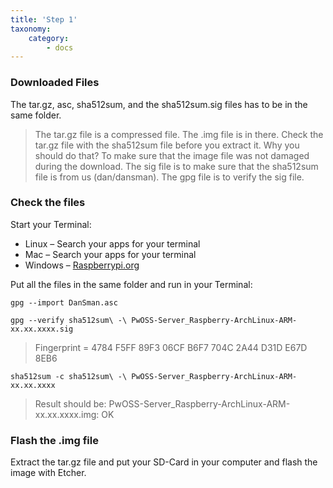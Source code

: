 ```yaml
---
title: 'Step 1'
taxonomy:
    category:
        - docs
---
```


### Downloaded Files

The tar.gz, asc, sha512sum, and the sha512sum.sig files has to be in the same folder.

> The tar.gz file is a compressed file. The .img file is in there.
> Check the tar.gz file with the sha512sum file before you extract it.
> Why you should do that? To make sure that the image file was not damaged during the download. The sig file is to make sure that the sha512sum file is from us (dan/dansman).
> The gpg file is to verify the sig file.


### Check the files

Start your Terminal:
* Linux – Search your apps for your terminal
* Mac – Search your apps for your terminal
* Windows – [Raspberrypi.org](https://www.raspberrypi.org/documentation/remote-access/ssh/windows.md)

Put all the files in the same folder and run in your Terminal:
```
gpg --import DanSman.asc
```
```
gpg --verify sha512sum\ -\ PwOSS-Server_Raspberry-ArchLinux-ARM-xx.xx.xxxx.sig
```
> Fingerprint = 4784 F5FF 89F3 06CF B6F7 704C 2A44 D31D E67D 8EB6

```
sha512sum -c sha512sum\ -\ PwOSS-Server_Raspberry-ArchLinux-ARM-xx.xx.xxxx
```
> Result should be:
> PwOSS-Server_Raspberry-ArchLinux-ARM-xx.xx.xxxx.img: OK


### Flash the .img file

Extract the tar.gz file and put your SD-Card in your computer and flash the image with Etcher.
